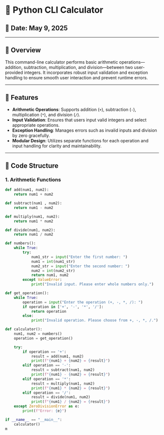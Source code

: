 # 🧮 Python CLI Calculator

## 📅 Date: May 9, 2025

---

## 📌 Overview

This command-line calculator performs basic arithmetic operations—addition, subtraction, multiplication, and division—between two user-provided integers. It incorporates robust input validation and exception handling to ensure smooth user interaction and prevent runtime errors.

---

## 🧠 Features

- **Arithmetic Operations**: Supports addition (`+`), subtraction (`-`), multiplication (`*`), and division (`/`).
- **Input Validation**: Ensures that users input valid integers and select appropriate operations.
- **Exception Handling**: Manages errors such as invalid inputs and division by zero gracefully.
- **Modular Design**: Utilizes separate functions for each operation and input handling for clarity and maintainability.

---

## 🧾 Code Structure

### 1. Arithmetic Functions

```python
def add(num1, num2):
    return num1 + num2

def subtract(num1 , num2):
    return num1 - num2

def multiply(num1, num2):
    return num1 * num2

def divide(num1, num2):
    return num1 / num2

def numbers():
    while True:
        try:
            num1_str = input("Enter the first number: ")
            num1 = int(num1_str)
            num2_str = input("Enter the second number: ")
            num2 = int(num2_str)
            return num1, num2
        except ValueError:
            print("Invalid input. Please enter whole numbers only.")

def get_operation():
    while True:
        operation = input("Enter the operation (+, -, *, /): ")
        if operation in ['+', '-', '*', '/']:
            return operation
        else:
            print("Invalid operation. Please choose from +, -, *, /.")

def calculator():
    num1, num2 = numbers()
    operation = get_operation()

    try:
        if operation == '+':
            result = add(num1, num2)
            print(f"{num1} + {num2} = {result}")
        elif operation == '-':
            result = subtract(num1, num2)
            print(f"{num1} - {num2} = {result}")
        elif operation == '*':
            result = multiply(num1, num2)
            print(f"{num1} * {num2} = {result}")
        elif operation == '/':
            result = divide(num1, num2)
            print(f"{num1} / {num2} = {result}")
    except ZeroDivisionError as e:
        print(f"Error: {e}")

if __name__ == "__main__":
    calculator()
m

